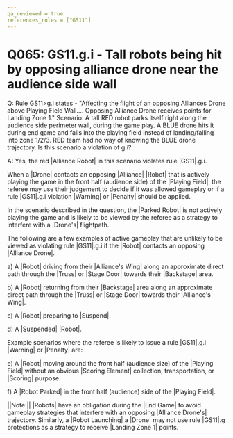 ```yaml
---
qa_reviewed = true
references_rules = ["GS11"]
---
```


# Q065: GS11.g.i - Tall robots being hit by opposing alliance drone near the audience side wall

Q: Rule GS11>g.i states - "Affecting the flight of an opposing Alliances Drone above Playing Field Wall.... Opposing Alliance Drone receives points for Landing Zone 1."
Scenario: A tall RED robot parks itself right along the audience side perimeter wall, during the game play. A BLUE drone hits it during end game and falls into the playing field instead of landing/falling into zone 1/2/3. RED team had no way of knowing the BLUE drone trajectory. Is this scenario a violation of <GS11>g.i?

A: Yes, the red |Alliance Robot| in this scenario violates rule |GS11|.g.i.

When a |Drone| contacts an opposing |Alliance| |Robot| that is actively playing the game in the front half (audience side) of the |Playing Field|, the referee may use their judgement to decide if it was allowed gameplay or if a rule |GS11|.g.i violation |Warning| or |Penalty|  should be applied.

In the scenario described in the question, the |Parked Robot| is not actively playing the game and is likely to be viewed by the referee as a strategy to interfere with a |Drone's| flightpath.

The following are a few examples of active gameplay that are unlikely to be viewed as violating rule |GS11|.g.i if the |Robot| contacts an opposing |Alliance Drone|.

a) A |Robot| driving from their |Alliance's Wing| along an approximate direct path through the |Truss| or |Stage Door| towards their |Backstage| area.

b) A |Robot| returning from their |Backstage| area along an approximate direct path through the |Truss| or |Stage Door| towards their |Alliance's Wing|.

c) A |Robot| preparing to |Suspend|.

d) A |Suspended| |Robot|.

Example scenarios where the referee is likely to issue a rule |GS11|.g.i |Warning| or |Penalty| are:

e) A |Robot| moving around the front half (audience size) of the |Playing Field| without an obvious |Scoring Element| collection, transportation, or |Scoring| purpose.

f) A |Robot Parked| in the front half (audience) side of the |Playing Field|.

||Note:|| |Robots| have an obligation during the |End Game| to avoid gameplay strategies that interfere with an opposing |Alliance Drone's| trajectory. Similarly, a |Robot Launching| a |Drone| may not use rule |GS11|.g protections as a strategy to receive |Landing Zone 1| points.